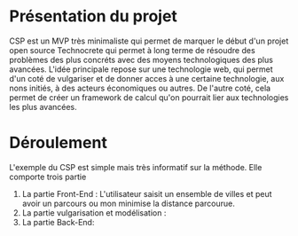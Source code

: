 # Présentation du projet

CSP est un MVP très minimaliste qui permet de marquer le début d'un projet open source Technocrete qui permet à long terme de résoudre des problèmes des plus concréts avec des moyens technologiques des plus avancées. L'idée principale repose sur une technologie web, qui permet d'un coté de vulgariser et de donner acces à une certaine technologie, aux nons initiés, à des acteurs économiques ou autres. De l'autre coté, cela permet de créer un framework de calcul qu'on pourrait lier aux technologies les plus avancées.

# Déroulement 
L'exemple du CSP est simple mais très informatif sur la méthode. Elle comporte trois partie 

1. La partie Front-End : L'utilisateur saisit un ensemble de villes et peut avoir un parcours ou mon minimise la distance parcourue.
2. La partie vulgarisation et modélisation :
3. La partie Back-End: 
